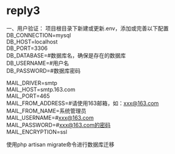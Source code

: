 # reply3
一、用户验证：
项目根目录下新建或更新.env，添加或完善以下配置
DB_CONNECTION=mysql<br/>
DB_HOST=localhost<br/>
DB_PORT=3306<br/>
DB_DATABASE=#数据库名，确保是存在的数据库<br/>
DB_USERNAME=#用户名<br/>
DB_PASSWORD=#数据库密码<br/>

MAIL_DRIVER=smtp<br/>
MAIL_HOST=smtp.163.com<br/>
MAIL_PORT=465<br/>
MAIL_FROM_ADDRESS=#请使用163邮箱，如：xxx@163.com<br/>
MAIL_FROM_NAME=系统管理员<br/>
MAIL_USERNAME=#xxx@163.com<br/>
MAIL_PASSWORD=#xxx@163.com的密码<br/>
MAIL_ENCRYPTION=ssl<br/>

使用php artisan migrate命令进行数据库迁移